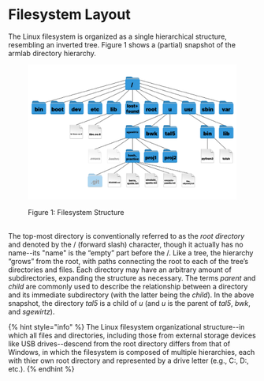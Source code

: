 # Filesystem Layout

The Linux filesystem is organized as a single hierarchical structure, resembling an inverted tree. Figure 1 shows a (partial) snapshot of the armlab directory hierarchy.&#x20;

<figure><img src="../../.gitbook/assets/image (3).png" alt=""><figcaption><p>Figure 1: Filesystem Structure</p></figcaption></figure>

\
The top-most directory is conventionally referred to as the _root directory_ and denoted by the / (forward slash) character, though it actually has no name--its "name" is the “empty” part before the /. Like a tree, the hierarchy “grows” from the root, with paths connecting the root to each of the tree’s directories and files. Each directory may have an arbitrary amount of subdirectories, expanding the structure as necessary. The terms _parent_ and _child_ are commonly used to describe the relationship between a directory and its immediate subdirectory (with the latter being the _child_). In the above snapshot, the directory _tal5_ is a child of _u_ (and _u_ is the parent of _tal5_, _bwk_, and _sgewirtz_).&#x20;

{% hint style="info" %}
The Linux filesystem organizational structure--in which all files and directories, including those from external storage devices like USB drives--descend from the root directory differs from that of Windows, in which the filesystem is composed of multiple hierarchies, each with thier own root directory and represented by a drive letter (e.g., C:, D:, etc.).
{% endhint %}


